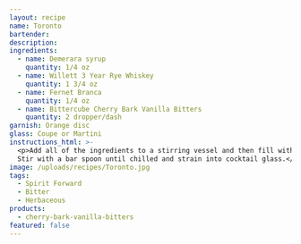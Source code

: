 ```yaml
---
layout: recipe
name: Toronto
bartender:
description:
ingredients:
  - name: Demerara syrup
    quantity: 1/4 oz
  - name: Willett 3 Year Rye Whiskey
    quantity: 1 3/4 oz
  - name: Fernet Branca
    quantity: 1/4 oz
  - name: Bittercube Cherry Bark Vanilla Bitters
    quantity: 2 dropper/dash
garnish: Orange disc
glass: Coupe or Martini
instructions_html: >-
  <p>Add all of the ingredients to a stirring vessel and then fill with ice.
  Stir with a bar spoon until chilled and strain into cocktail glass.</p>
image: /uploads/recipes/Toronto.jpg
tags:
  - Spirit Forward
  - Bitter
  - Herbaceous
products:
  - cherry-bark-vanilla-bitters
featured: false
---
```




